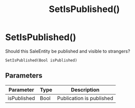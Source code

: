 ﻿---
uid: crmscript_class_nssaleentity_setispublished
title: SetIsPublished()
description: CRMScript method in the NSSaleEntity class that sets the visibility of the entity
intellisense: NSSaleEntity.SIsPublished
keywords: NSSaleEntity, IsPublished, SetIsPublished(Bool)
so.topic: reference
---

# SetIsPublished()

Should this SaleEntity be published and visible to strangers?

`SetIsPublished(Bool isPublished)`

## Parameters

| Parameter | Type | Description |
|---|---|---|
| isPublished | Bool | Publication is published |
